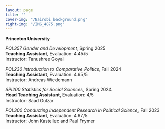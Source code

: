 ```yaml
---
layout: page
title: ''
cover-img: "/Nairobi background.png"
right-img: "/IMG_4875.png"
---
```


**Princeton University**

*POL357 Gender and Development,* Spring 2025  
**Teaching Assistant**, Evaluation: 4.45/5   
Instructor: Tanushree Goyal  


*POL230 Introduction to Comparative Politics,* Fall 2024  
**Teaching Assistant**, Evaluation: 4.65/5  
Instructor: Andreas Wiedemann  


*SPI200 Statistics for Social Sciences,* Spring 2024  
**Head Teaching Assistant**, Evaluation: 4/5  
Instructor: Saad Gulzar  


*POL300 Conducting Independent Research in Political Science,* Fall 2023  
**Teaching Assistant**, Evaluation: 4.67/5  
Instructor: John Kastellec and Paul Frymer  

